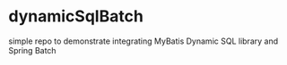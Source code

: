 # dynamicSqlBatch
simple repo to demonstrate integrating MyBatis Dynamic SQL library and Spring Batch
